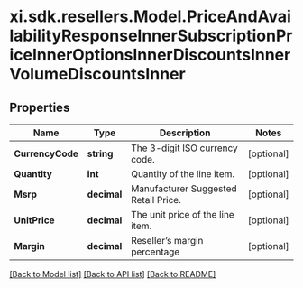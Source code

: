 # xi.sdk.resellers.Model.PriceAndAvailabilityResponseInnerSubscriptionPriceInnerOptionsInnerDiscountsInnerVolumeDiscountsInner

## Properties

Name | Type | Description | Notes
------------ | ------------- | ------------- | -------------
**CurrencyCode** | **string** | The 3-digit ISO currency code. | [optional] 
**Quantity** | **int** | Quantity of the line item. | [optional] 
**Msrp** | **decimal** | Manufacturer Suggested Retail Price. | [optional] 
**UnitPrice** | **decimal** | The unit price of the line item. | [optional] 
**Margin** | **decimal** | Reseller’s margin percentage | [optional] 

[[Back to Model list]](../README.md#documentation-for-models) [[Back to API list]](../README.md#documentation-for-api-endpoints) [[Back to README]](../README.md)

